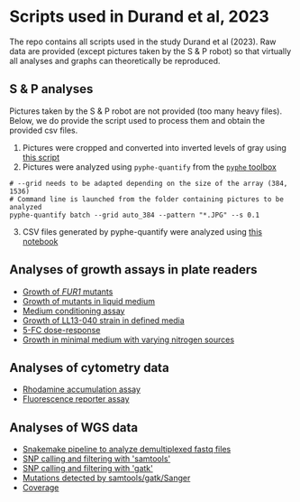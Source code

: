 # Scripts used in Durand et al, 2023

The repo contains all scripts used in the study Durand et al (2023). Raw data are provided (except pictures taken by the S & P robot) so that virtually all analyses and graphs can theoretically be reproduced.

## S & P analyses

Pictures taken by the S & P robot are not provided (too many heavy files). Below, we do provide the script used to process them and obtain the provided csv files.

1. Pictures were cropped and converted into inverted levels of gray using [this script](image_conversion.py)
2. Pictures were analyzed using `pyphe-quantify` from the [`pyphe` toolbox](https://github.com/Bahler-Lab/pyphe)
```
# --grid needs to be adapted depending on the size of the array (384, 1536)
# Command line is launched from the folder containing pictures to be analyzed
pyphe-quantify batch --grid auto_384 --pattern "*.JPG" --s 0.1
```
3. CSV files generated by pyphe-quantify were analyzed using [this notebook](robotpics_analysis_manuscript_edition.ipynb)

## Analyses of growth assays in plate readers
- [Growth of *FUR1* mutants](20230324_growthcurves_FUR1.ipynb)
- [Growth of mutants in liquid medium](growth_curves_TECAN384.ipynb)
- [Medium conditioning assay](20230331_medium_conditioning.ipynb)
- [Growth of LL13-040 strain in defined media](20230401_growthcurves_SC-SD.ipynb)
- [5-FC dose-response](20230331_dose-response.ipynb)
- [Growth in minimal medium with varying nitrogen sources](20230411_growthcurves_cytosine.ipynb)

## Analyses of cytometry data

- [Rhodamine accumulation assay](rhodamine.ipynb)
- [Fluorescence reporter assay](cytometry-FCY1.ipynb)

## Analyses of WGS data
- [Snakemake pipeline to analyze demultiplexed fastq files](Snakefile)
- [SNP calling and filtering with 'samtools'](README_bcftools.ipynb)
- [SNP calling and filtering with 'gatk'](README_gatk.ipynb)
- [Mutations detected by samtools/gatk/Sanger](FUR1_variants_v2.ipynb)
- [Coverage](coverage.ipynb)
